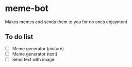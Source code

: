 # meme-bot

Makes memes and sends them to you for no ones enjoyment

## To do list

 * [ ] Meme generator (picture)
 * [ ] Meme generator (text)
 * [ ] Send text with image
